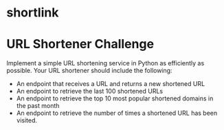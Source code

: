 # shortlink

URL Shortener Challenge
=======================

Implement a simple URL shortening service in Python as efficiently as
possible.  Your URL shortener should include the following:

   * An endpoint that receives a URL and returns a new shortened URL
   * An endpoint to retrieve the last 100 shortened URLs
   * An endpoint to retrieve the top 10 most popular shortened domains in the past month
   * An endpoint to retrieve the number of times a shortened URL has
     been visited.
